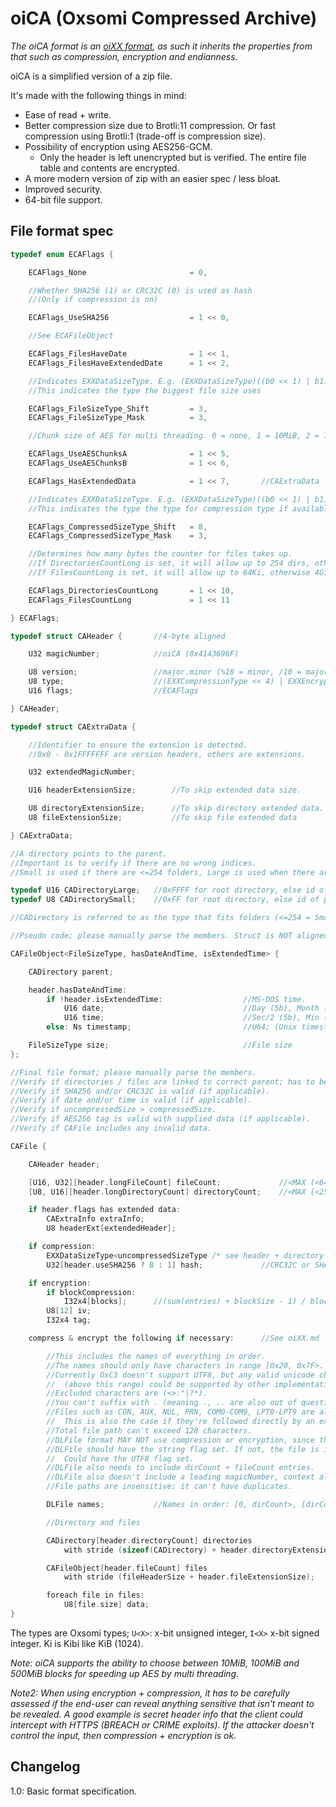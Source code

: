 # oiCA (Oxsomi Compressed Archive)

*The oiCA format is an [oiXX format](oiXX.md), as such it inherits the properties from that such as compression, encryption and endianness.*

oiCA is a simplified version of a zip file.

It's made with the following things in mind:

- Ease of read + write.
- Better compression size due to Brotli:11 compression. Or fast compression using Brotli:1 (trade-off is compression size).
- Possibility of encryption using AES256-GCM.
  - Only the header is left unencrypted but is verified. The entire file table and contents are encrypted.
- A more modern version of zip with an easier spec / less bloat.
- Improved security.
- 64-bit file support.

## File format spec

```c
typedef enum ECAFlags {

	ECAFlags_None 						= 0,

   	//Whether SHA256 (1) or CRC32C (0) is used as hash
    //(Only if compression is on)

	ECAFlags_UseSHA256					= 1 << 0,

	//See ECAFileObject

	ECAFlags_FilesHaveDate				= 1 << 1,
	ECAFlags_FilesHaveExtendedDate		= 1 << 2,

    //Indicates EXXDataSizeType. E.g. (EXXDataSizeType)((b0 << 1) | b1)
    //This indicates the type the biggest file size uses

	ECAFlags_FileSizeType_Shift			= 3,
	ECAFlags_FileSizeType_Mask			= 3,

    //Chunk size of AES for multi threading. 0 = none, 1 = 10MiB, 2 = 100MiB, 3 = 500MiB

    ECAFlags_UseAESChunksA				= 1 << 5,
    ECAFlags_UseAESChunksB				= 1 << 6,

    ECAFlags_HasExtendedData			= 1 << 7,		//CAExtraData

    //Indicates EXXDataSizeType. E.g. (EXXDataSizeType)((b0 << 1) | b1)
    //This indicates the type the type for compression type if available.

	ECAFlags_CompressedSizeType_Shift	= 8,
	ECAFlags_CompressedSizeType_Mask	= 3,

    //Determines how many bytes the counter for files takes up.
    //If DirectoriesCountLong is set, it will allow up to 254 dirs, otherwise 64Ki-1.
    //If FilesCountLong is set, it will allow up to 64Ki, otherwise 4Gi.

    ECAFlags_DirectoriesCountLong		= 1 << 10,
    ECAFlags_FilesCountLong				= 1 << 11

} ECAFlags;

typedef struct CAHeader {		//4-byte aligned

    U32 magicNumber;			//oiCA (0x4143696F)

    U8 version;					//major.minor (%10 = minor, /10 = major (+1 to get real major)
    U8 type;					//(EXXCompressionType << 4) | EXXEncryptionType. Each enum should be <Count (see oiXX.md).
    U16 flags;					//ECAFlags

} CAHeader;

typedef struct CAExtraData {

	//Identifier to ensure the extension is detected.
	//0x0 - 0x1FFFFFFF are version headers, others are extensions.

	U32 extendedMagicNumber;

	U16 headerExtensionSize;		//To skip extended data size.

	U8 directoryExtensionSize;		//To skip directory extended data.
	U8 fileExtensionSize;			//To skip file extended data

} CAExtraData;

//A directory points to the parent.
//Important is to verify if there are no wrong indices.
//Small is used if there are <=254 folders, Large is used when there are more.

typedef U16 CADirectoryLarge;	//0xFFFF for root directory, else id of parent directory (can't >=self)
typedef U8 CADirectorySmall;	//0xFF for root directory, else id of parent directory (can't >=self)

//CADirectory is referred to as the type that fits folders (<=254 = Small else Large).

//Pseudo code; please manually parse the members. Struct is NOT aligned.

CAFileObject<FileSizeType, hasDateAndTime, isExtendedTime> {

    CADirectory parent;

    header.hasDateAndTime:
    	if !header.isExtendedTime:					//MS-DOS time.
		    U16 date;								//Day (5b), Month (4b), Year (Since 1980-2107 (7b))
		   	U16 time;								//Sec/2 (5b), Min (6b), Hour (5b)
		else: Ns timestamp;							//U64; (Unix timestamp * 1e9 + ns). 1970-2553

    FileSizeType size;								//File size
};

//Final file format; please manually parse the members.
//Verify if directories / files are linked to correct parent; has to be a folder available at that time.
//Verify if SHA256 and/or CRC32C is valid (if applicable).
//Verify if date and/or time is valid (if applicable).
//Verify if uncompressedSize > compressedSize.
//Verify if AES256 tag is valid with supplied data (if applicable).
//Verify if CAFile includes any invalid data.

CAFile {

    CAHeader header;

    [U16, U32][header.longFileCount] fileCount;				//<MAX (<64Ki or <4Gi)
    [U8, U16][header.longDirectoryCount] directoryCount;	//<MAX (<255 or <64Ki)

    if header.flags has extended data:
    	CAExtraInfo extraInfo;
	    U8 headerExt[extendedHeader];

    if compression:
    	EXXDataSizeType<uncompressedSizeType /* see header + directory extended size */> uncompressedSize;
	    U32[header.useSHA256 ? 8 : 1] hash;				//CRC32C or SHA256

    if encryption:
    	if blockCompression:
    		I32x4[blocks]; 		//(sum(entries) + blockSize - 1) / blockSize
		U8[12] iv;
		I32x4 tag;

    compress & encrypt the following if necessary:		//See oiXX.md

    	//This includes the names of everything in order.
    	//The names should only have characters in range [0x20, 0x7F>.
    	//Currently OxC3 doesn't support UTF8, but any valid unicode character
    	//	(above this range) could be supported by other implementations.
    	//Excluded characters are (<>:"|?*).
    	//You can't suffix with . (meaning ., .. are also out of question).
    	//Files such as CON, AUX, NUL, PRN, COM0-COM9, LPT0-LPT9 are also banned.
    	//	This is also the case if they're followed directly by an extension.
    	//Total file path can't exceed 128 characters.
    	//DLFile format MAY NOT use compression or encryption, since that's done by CAFile.
    	//DLFile should have the string flag set. If not, the file is invalid.
    	//	Could have the UTF8 flag set.
    	//DLFile also needs to include dirCount + fileCount entries.
    	//DLFile also doesn't include a leading magicNumber, context already implies it.
    	//File paths are insensitive; it can't have duplicates.

    	DLFile names;			//Names in order: [0, dirCount>, [dirCount, dirCount+fileCount>

    	//Directory and files

	    CADirectory[header.directoryCount] directories
            with stride (sizeof(CADirectory) + header.directoryExtensionSize);

	    CAFileObject[header.fileCount] files
            with stride (fileHeaderSize + header.fileExtensionSize);

		foreach file in files:
			U8[file.size] data;
}
```

The types are Oxsomi types; `U<X>`: x-bit unsigned integer, `I<X>` x-bit signed integer. Ki is Kibi like KiB (1024).

*Note: oiCA supports the ability to choose between 10MiB, 100MiB and 500MiB blocks for speeding up AES by multi threading.*

*Note2: When using encryption + compression, it has to be carefully assessed if the end-user can reveal anything sensitive that isn't meant to be revealed. A good example is secret header info that the client could intercept with HTTPS (BREACH or CRIME exploits). If the attacker doesn't control the input, then compression + encryption is ok.*

## Changelog

1.0: Basic format specification.
